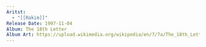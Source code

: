 ```yaml
---
Aritst:
  - "[[Rakim]]"
Release Date: 1997-11-04
Album: The 18th Letter
Album Art: https://upload.wikimedia.org/wikipedia/en/7/7a/The_18th_Letter.jpg
---
```

